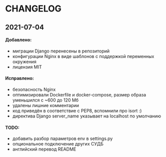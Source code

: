 # CHANGELOG

## 2021-07-04

#### Добавлено:

 - миграции Django перенесены в репозиторий
 - конфигурации Nginx в виде шаблонов с поддержкой переменных окружения
 - лицензия MIT
 

#### Исправлено:

 - безопасность Nginx
 - оптимизировали Dockerfile и docker-compose, размер образа уменьшился с ~600 до 120 Мб
 - удалены лишние комментарии
 - код приведён в соответствие с PEP8, вспомнили про isort :)
 - директива Django server_name указывает на localhost по умолчанию
 
#### TODO:

 - добавить разбор параметров env в settings.py
 - опциональное подключение других СУДБ
 - английский перевод README
